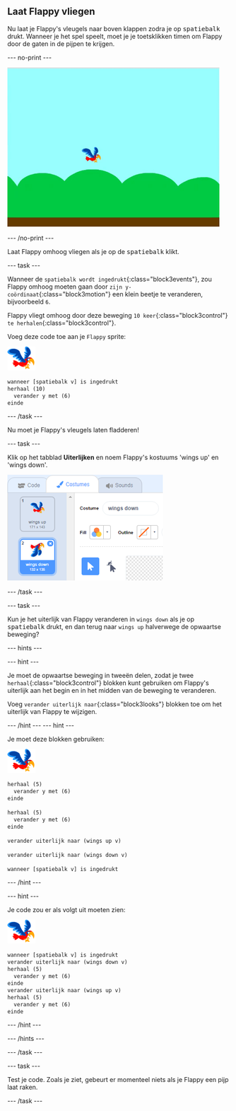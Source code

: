 ## Laat Flappy vliegen

Nu laat je Flappy's vleugels naar boven klappen zodra je op <kbd>spatiebalk</kbd> drukt. Wanneer je het spel speelt, moet je je toetsklikken timen om Flappy door de gaten in de pijpen te krijgen.

\--- no-print \---

![flappy vliegt omhoog wanneer de spatiebalk wordt ingedrukt](images/flappy-flying.gif)

\--- /no-print \---

Laat Flappy omhoog vliegen als je op de <kbd>spatiebalk</kbd> klikt.

\--- task \---

Wanneer de `spatiebalk wordt ingedrukt`{:class="block3events"}, zou Flappy omhoog moeten gaan door `zijn y-coördinaat`{:class="block3motion"} een klein beetje te veranderen, bijvoorbeeld `6`.

Flappy vliegt omhoog door deze beweging `10 keer`{:class="block3control"} `te herhalen`{:class="block3control"}.

Voeg deze code toe aan je `Flappy` sprite:

![papegaai sprite](images/flappy-sprite.png)

```blocks3
wanneer [spatiebalk v] is ingedrukt
herhaal (10) 
  verander y met (6)
einde
```

\--- /task \---

Nu moet je Flappy's vleugels laten fladderen!

\--- task \---

Klik op het tabblad **Uiterlijken** en noem Flappy's kostuums 'wings up' en 'wings down'.

![namen van de uiterlijken](images/flappy-wings.png)

\--- /task \---

\--- task \---

Kun je het uiterlijk van Flappy veranderen in `wings down` als je op <kbd>spatiebalk</kbd> drukt, en dan terug naar `wings up` halverwege de opwaartse beweging?

\--- hints \---

\--- hint \---

Je moet de opwaartse beweging in tweeën delen, zodat je twee `herhaal`{:class="block3control"} blokken kunt gebruiken om Flappy's uiterlijk aan het begin en in het midden van de beweging te veranderen.

Voeg `verander uiterlijk naar`{:class="block3looks"} blokken toe om het uiterlijk van Flappy te wijzigen.

\--- /hint \--- \--- hint \---

Je moet deze blokken gebruiken:

![papegaai sprite](images/flappy-sprite.png)

```blocks3
herhaal (5) 
  verander y met (6)
einde

herhaal (5) 
  verander y met (6)
einde

verander uiterlijk naar (wings up v)

verander uiterlijk naar (wings down v)

wanneer [spatiebalk v] is ingedrukt
```

\--- /hint \---

\--- hint \---

Je code zou er als volgt uit moeten zien:

![papegaai sprite](images/flappy-sprite.png)

```blocks3
wanneer [spatiebalk v] is ingedrukt
verander uiterlijk naar (wings down v)
herhaal (5) 
  verander y met (6)
einde
verander uiterlijk naar (wings up v)
herhaal (5) 
  verander y met (6)
einde
```

\--- /hint \---

\--- /hints \---

\--- /task \---

\--- task \---

Test je code. Zoals je ziet, gebeurt er momenteel niets als je Flappy een pijp laat raken.

\--- /task \---